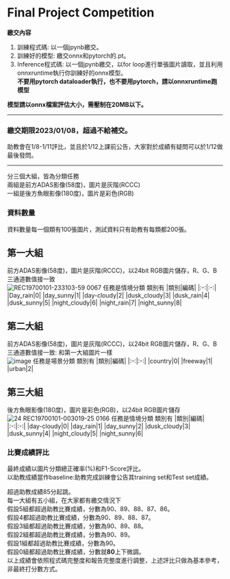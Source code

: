 # Final Project Competition
**繳交內容**
1. 訓練程式碼: 以一個jpynb繳交。
2. 訓練好的模型: 繳交onnx和pytorch的.pt。
3. Inference程式碼: 以一個jpynb繳交，以for loop進行單張圖片讀取，並且利用onnxruntime執行你訓練好的onnx模型。<br>
    **不要用pytorch dataloader執行，也不要用pytorch，請以onnxruntime跑模型**

**模型請以onnx檔案評估大小，需壓制在20MB以下。**

-------------------------------------------------------------
### 繳交期限2023/01/08，超過不給補交。<br>
助教會在1/8-1/11評比，並且於1/12上課前公告，大家對於成績有疑問可以於1/12做最後發問。<br>

----------------------------------------------------------------
分三個大組，皆為分類任務 <br>
兩組是前方ADAS影像(58度)，圖片是灰階(RCCC)<br>
一組是後方魚眼影像(180度)，圖片是彩色(RGB)<br>

### 資料數量
資料數量每一個類有100張圖片，測試資料只有助教有每類都200張。<br>


## 第一大組
前方ADAS影像(58度)，圖片是灰階(RCCC)，以24bit RGB圖片儲存，R、G、B三通道數值接一致<br>
![REC19700101-233103-59 0067](https://user-images.githubusercontent.com/25295252/207522232-05028661-9715-45c9-9b21-acd07d3c96eb.jpg)
任務是情境分類
類別有
|類別|編碼|
|:-:|:-:|
|Day_rain|0|
|day_sunny|1|
|day-cloudy|2|
|dusk_cloudy|3|
|dusk_rain|4|
|dusk_sunny|5|
|night_cloudy|6|
|night_rain|7|
|night_sunny|8|

## 第二大組
前方ADAS影像(58度)，圖片是灰階(RCCC)，以24bit RGB圖片儲存，R、G、B三通道數值接一致: 和第一大組圖片一樣<br>
![image](https://user-images.githubusercontent.com/25295252/207523557-d7689091-774b-455a-8a94-a849effb442c.png)
任務是場景分類
類別有
|類別|編碼|
|:-:|:-:|
|country|0|
|freeway|1|
|urban|2|

## 第三大組
後方魚眼影像(180度)，圖片是彩色(RGB)，以24bit RGB圖片儲存<br>
![24 REC19700101-003019-25 0166](https://user-images.githubusercontent.com/25295252/207524107-e3b6e28c-22c9-4b47-9775-e3230c3eaae8.jpg)
任務是情境分類
類別有
|類別|編碼|
|:-:|:-:|
|day-cloudy|0|
|day_rain|1|
|day_sunny|2|
|dusk_cloudy|3|
|dusk_sunny|4|
|night_cloudy|5|
|night_sunny|6|


### 比賽成績評比
最終成績以圖片分類總正確率(%)和F1-Score評比。<br>
以助教成績當作baseline:助教完成訓練會公告其training set和Test set成績。<br>

超過助教成績85分起跳。<br>
每一大組有五小組，在大家都有繳交情況下<br>
假設5組都超過助教比賽成績，分數為90、89、88、87、86。<br>
假設4都超過助教比賽成績，分數為90、89、88、87。<br>
假設3組都超過助教比賽成績，分數為90、89、88。<br>
假設2組都超過助教比賽成績，分數為90、89。<br>
假設1組都超過助教比賽成績，分數為90。<br>
假設0組都超過助教比賽成績，分數就**80**上下微調。<br>
以上成績會依照程式碼完整度和報告完整度進行調整，上述評比只做為基本參考，非最終打分數方式。<br>
